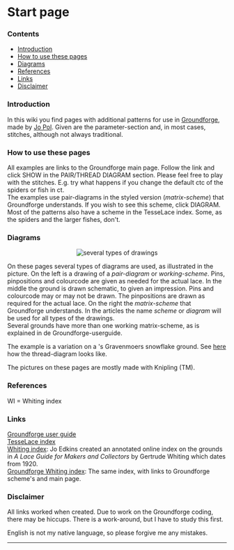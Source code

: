 <body>
<h1>Start page</h1>

<h3>Contents</h3>
<ul>
<li><a href="#main-intr">Introduction</a></li>
<li><a href="#main-hwto">How to use these pages</a></li>
<li><a href="#main-diag">Diagrams</a></li>
<li><a href="#main-refe">References</a></li>
<li><a href="#main-link">Links</a></li>
<li><a href="#main-disc">Disclaimer</a></li>
</ul>
                     
<h3 id="main-intr">Introduction</h3>
<p>In this wiki you find pages with additional patterns for use in <a href="https://d-bl.github.io/GroundForge/">Groundforge</a>, made by <a href="https://github.com/jo-pol">Jo Pol</a>. Given are the parameter-section and, in most cases, stitches, although not always traditional.</p>

<h3 id="main-hwto">How to use these pages</h3>
<p>All examples are links to the Groundforge main page. Follow the link and click <span class="elem">SHOW</span> in the <span class="elem">PAIR/THREAD DIAGRAM</span> section. Please feel free to play with the stitches. E.g. try what happens if you change the default <span class="stch">ctc</span> of the spiders or fish in <span class="stch">ct</span>.<br>
The examples use pair-diagrams in the styled version (<i>matrix-scheme</i>) that Groundforge understands. If you wish to see this scheme, click <span class="elem">DIAGRAM</span>.<br>
Most of the patterns also have a scheme in the TesseLace index. Some, as the spiders and the larger fishes, don't.</p>

<h3 id="main-diag">Diagrams</h3>
<p align="center"><img alt="several types of drawings" src="https://maetempels.github.io/MAE-gf/images/gf%20picts.png"></p>  
<p>On these pages several types of diagrams are used, as illustrated in the picture. On the left is a drawing of a <i>pair-diagram</i> or <i>working-scheme</i>. Pins, pinpositions and colourcode are given as needed for the actual lace. In the middle the ground is drawn schematic, to given an impression. Pins and colourcode may or may not be drawn. The pinpositions are drawn as required for the actual lace. On the right the <i>matrix-scheme</i> that Groundforge understands. In the articles the name <i>scheme</i> or <i>diagram</i> will be used for all types of the drawings.<br> 
Several grounds have more than one working matrix-scheme, as is explained in de Groundforge-userguide.</p>
<p>The example is a variation on a 's Gravenmoers snowflake ground. See <a href="https://d-bl.github.io/GroundForge/index.html?m=--B-C---%0A-E-5-O-K%0A5-----5-%0A-------5%3Bbricks%3B24%3B24%3B0%3B0&s1=c%20F4%3Dctct%20B2%3Dtct%20B4%3Dtctc%20A1%3Dcl%20C1%3Dcr">here</a> how the thread-diagram looks like.</p>
<p>The pictures on these pages are mostly made with Knipling (TM).</p>

<h3 id="main-refe">References</h3>
<p>
WI = Whiting index
</p>

<h3 id="main-link">Links</h3>
<p>
<a href="https://d-bl.github.io/GroundForge/help/">Groundforge user guide</a><br>
<a href="https://github.com/d-bl/GroundForge/wiki/TesseLace-Index">TesseLace index</a><br>
<a href="http://gwydir.demon.co.uk/jo/lace/whiting/index.htm#picindex">Whiting index</a>: Jo Edkins created an annotated online index on the grounds in <i>A Lace Guide for Makers and Collectors</i> by Gertrude Whiting which dates from 1920.<br>
<a href="https://github.com/d-bl/GroundForge/wiki/Whiting-Index">Groundforge Whiting index</a>: The same index, with links to Groundforge scheme's and main page.
</p>

<h3 id="main-disc">Disclaimer</h3>
<p>All links worked when created. Due to work on the Groundforge coding, there may be hiccups. There is a work-around, but I have to study this first.</p>
<p>English is not my native language, so please forgive me any mistakes.</p>

<p><hr></p>
</body>
